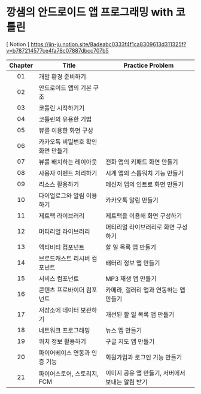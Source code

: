 # 깡샘의 안드로이드 앱 프로그래밍 with 코틀린
[ Notion ] https://jin-ju.notion.site/8adeabc0333f4f1ca8309613d311325f?v=b787214577ce4fa78c07887dbcc707b5

| Chapter | Title | Practice Problem |
|:--------:|--------|--------|
| 01 |  개발 환경 준비하기 |  |
| 02 | 안드로이드 앱의 기본 구조 |  |
| 03 | 코틀린 시작하기기 |  |
| 04 | 코틀린의 유용한 기법 |  |
| 05 | 뷰를 이용한 화면 구성 |  |
| 06 | 카카오톡 비밀번호 확인 화면 만들기 |  |
| 07 | 뷰를 배치하는 레이아웃 | 전화 앱의 키패드 화면 만들기 |
| 08 | 사용자 이벤트 처리하기 | 시계 앱의 스톱워치 기능 만들기 |
| 09 | 리소스 활용하기 | 메신저 앱의 인트로 화면 만들기 |
| 10 | 다이얼로그와 알림 이용하기 | 카카오톡 알림 만들기 |
| 11 | 제트팩 라이브러리 | 제트팩을 이용해 화면 구성하기 |
| 12 | 머티리얼 라이브러리 | 머티리얼 라이브러리로 화면 구성하기 |
| 13 | 액티비티 컴포넌트 | 할 일 목록 앱 만들기 |
| 14 | 브로드캐스트 리시버 컴포넌트 | 배터리 정보 앱 만들기 |
| 15 | 서비스 컴포넌트 | MP3 재생 앱 만들기 |
| 16 | 콘텐츠 프로바이더 컴포넌트 | 카메라, 갤러리 앱과 연동하는 앱 만들기 |
| 17 | 저장소에 데이터 보관하기 | 개선된 할 일 목록 앱 만들기 |
| 18 | 네트워크 프로그래밍 | 뉴스 앱 만들기 |
| 19 | 위치 정보 활용하기 | 구글 지도 앱 만들기 |
| 20 | 파이어베이스 연동과 인증 기능 | 회원가입과 로그인 기능 만들기 |
| 21 | 파이어스토어, 스토리지, FCM | 이미지 공유 앱 만들기, 서버에서 보내는 알림 받기 |
